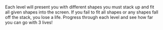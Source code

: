 Each level will present you with different shapes you must stack up and fit all given shapes into the screen. If you fail to fit all shapes or any shapes fall off the stack, you lose a life. Progress through each level and see how far you can go with 3 lives!